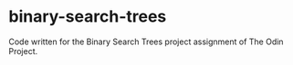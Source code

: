 # binary-search-trees

Code written for the Binary Search Trees project assignment of The Odin Project.
